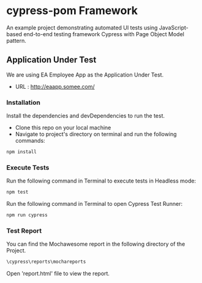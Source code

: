 # cypress-pom Framework

An example project demonstrating automated UI tests using JavaScript-based end-to-end testing framework Cypress with Page Object Model pattern.

## Application Under Test

We are using EA Employee App as the Application Under Test.

* URL : http://eaapp.somee.com/

### Installation

Install the dependencies and devDependencies to run the test.
- Clone this repo on your local machine
- Navigate to project's directory on terminal and run the following commands:

```sh
npm install
```

### Execute Tests

Run the following command in Terminal to execute tests in Headless mode:

```sh
npm test
```

Run the following command in Terminal to open Cypress Test Runner:

```sh
npm run cypress
```

### Test Report

You can find the Mochawesome report in the following directory of the Project.

```sh
\cypress\reports\mochareports
```

Open 'report.html' file to view the report.
